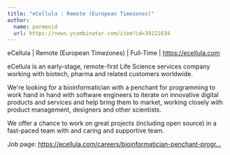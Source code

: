 ```yaml
---
title: "eCellula : Remote (European Timezones)"
author:
  name: parmenid
  url: https://news.ycombinator.com/item?id=39221634
---
```

eCellula | Remote (European Timezones) | Full-Time | <a href="https:&#x2F;&#x2F;ecellula.com" rel="nofollow">https:&#x2F;&#x2F;ecellula.com</a>

eCellula is an early-stage, remote-first Life Science services company working with biotech, pharma and related customers worldwide.

We&#x27;re looking for a bioinformatician with a penchant for programming to work hand in hand with software engineers to iterate on innovative digital products and services and help bring them to market, working closely with product management, designers and other scientists.

We offer a chance to work on great projects (including open source) in a fast-paced team with and caring and supportive team.

Job page: <a href="https:&#x2F;&#x2F;ecellula.com&#x2F;careers&#x2F;bioinformatician-penchant-programming.html" rel="nofollow">https:&#x2F;&#x2F;ecellula.com&#x2F;careers&#x2F;bioinformatician-penchant-progr...</a>

